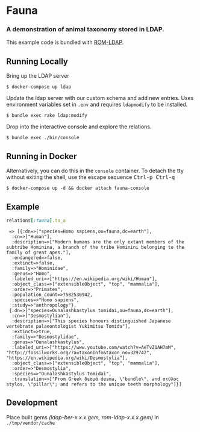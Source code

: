 # Fauna

### A demonstration of animal taxonomy stored in LDAP.

This example code is bundled with [ROM-LDAP](https://gitlab.com/peterdavidhamilton/rom-ldap).

## Running Locally

Bring up the LDAP server

    $ docker-compose up ldap

Update the ldap server with our custom schema and add new entries.
Uses environment variables set in `.env` and requires `ldapmodify` to be installed.

    $ bundle exec rake ldap:modify

Drop into the interactive console and explore the relations.

    $ bundle exec ./bin/console


## Running in Docker

Alternatively, you can do this in the `console` container.
To detach the tty without exiting the shell, use the escape sequence <kbd>Ctrl-p Ctrl-q</kbd>

    $ docker-compose up -d && docker attach fauna-console


## Example


```ruby
relations[:fauna].to_a
```
     => [{:dn=>["species=Homo sapiens,ou=fauna,dc=earth"],
      :cn=>["Human"],
      :description=>["Modern humans are the only extant members of the subtribe Hominina, a branch of the tribe Hominini belonging to the family of great apes."],
      :endangered=>false,
      :extinct=>false,
      :family=>"Hominidae",
      :genus=>"Homo",
      :labeled_uri=>["https://en.wikipedia.org/wiki/Human"],
      :object_class=>["extensibleObject", "top", "mammalia"],
      :order=>"Primates",
      :population_count=>7582530942,
      :species=>"Homo sapiens",
      :study=>"anthropology"},
     {:dn=>["species=Ounalashkastylus tomidai,ou=fauna,dc=earth"],
      :cn=>["Desmostylian"],
      :description=>["This species honours distinguished Japanese vertebrate palaeontologist Yukimitsu Tomida"],
      :extinct=>true,
      :family=>"Desmostylidae",
      :genus=>"Ounalashkastylus",
      :labeled_uri=>["https://www.youtube.com/watch?v=AeTvZ1AH7mM", "http://fossilworks.org/?a=taxonInfo&taxon_no=329742", "https://en.wikipedia.org/wiki/Desmostylia"],
      :object_class=>["extensibleObject", "top", "mammalia"],
      :order=>"Desmostylia",
      :species=>"Ounalashkastylus tomidai",
      :translation=>["From Greek δεσμά desma, \"bundle\", and στῦλος stylos, \"pillar\"; and refers to the unique teeth morphology"]}]




## Development

Place built gems *(ldap-ber-x.x.x.gem, rom-ldap-x.x.x.gem)* in `./tmp/vendor/cache`

